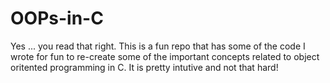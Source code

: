 # OOPs-in-C
Yes ... you read that right. This is a fun repo that has some of the code I wrote for fun to re-create some of the important concepts related to object oritented programming in C. It is pretty intutive and not that hard!
